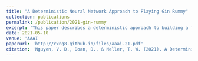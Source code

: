 ```yaml
---
title: "A Deterministic Neural Network Approach to Playing Gin Rummy"
collection: publications
permalink: /publication/2021-gin-rummy
excerpt: 'This paper describes a deterministic approach to building a fixed-strategy gin rummy player. We develop and evaluate both heuristic and neural network models for informing draw, discard, and knock decisions in the game.'
date: 2021-05-10
venue: 'AAAI'
paperurl: 'http://rxng8.github.io/files/aaai-21.pdf'
citation: 'Nguyen, V. D., Doan, D., & Neller, T. W. (2021). A Deterministic Neural Network Approach to Playing Gin Rummy. Proceedings of the AAAI Conference on Artificial Intelligence, 35(17), 15622-15629. https://doi.org/10.1609/aaai.v35i17.17840'
---
```

<!-- This paper is about the number 1. The number 2 is left for future work. -->
<!-- This paper describes a deterministic approach to building a fixed-strategy gin rummy player. We develop and evaluate both heuristic and neural network models for informing draw, discard, and knock decisions in the game -->

<!-- [Download paper here](http://academicpages.github.io/files/paper1.pdf) -->

<!-- Recommended citation: Your Name, You. (2009). "Paper Title Number 1." <i>Journal 1</i>. 1(1). -->